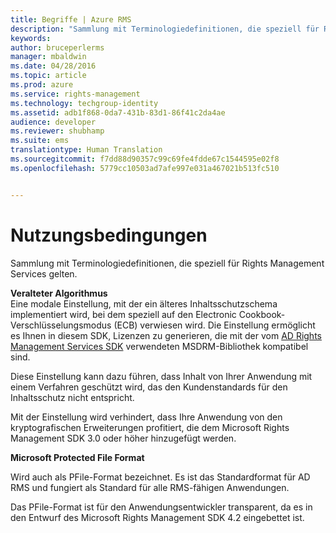 ```yaml
---
title: Begriffe | Azure RMS
description: "Sammlung mit Terminologiedefinitionen, die speziell für Rights Management Services gelten."
keywords: 
author: bruceperlerms
manager: mbaldwin
ms.date: 04/28/2016
ms.topic: article
ms.prod: azure
ms.service: rights-management
ms.technology: techgroup-identity
ms.assetid: adb1f868-0da7-431b-83d1-86f41c2da4ae
audience: developer
ms.reviewer: shubhamp
ms.suite: ems
translationtype: Human Translation
ms.sourcegitcommit: f7dd88d90357c99c69fe4fdde67c1544595e02f8
ms.openlocfilehash: 5779cc10503ad7afe997e031a467021b513fc510


---
```


# Nutzungsbedingungen

Sammlung mit Terminologiedefinitionen, die speziell für Rights Management Services gelten.

**Veralteter Algorithmus**  
Eine modale Einstellung, mit der ein älteres Inhaltsschutzschema implementiert wird, bei dem speziell auf den Electronic Cookbook-Verschlüsselungsmodus (ECB) verwiesen wird. Die Einstellung ermöglicht es Ihnen in diesem SDK, Lizenzen zu generieren, die mit der vom [AD Rights Management Services SDK](https://msdn.microsoft.com/library/windows/desktop/cc530379.aspx) verwendeten MSDRM-Bibliothek kompatibel sind.

Diese Einstellung kann dazu führen, dass Inhalt von Ihrer Anwendung mit einem Verfahren geschützt wird, das den Kundenstandards für den Inhaltsschutz nicht entspricht.

Mit der Einstellung wird verhindert, dass Ihre Anwendung von den kryptografischen Erweiterungen profitiert, die dem Microsoft Rights Management SDK 3.0 oder höher hinzugefügt werden.

**Microsoft Protected File Format**

Wird auch als PFile-Format bezeichnet. Es ist das Standardformat für AD RMS und fungiert als Standard für alle RMS-fähigen Anwendungen.

Das PFile-Format ist für den Anwendungsentwickler transparent, da es in den Entwurf des Microsoft Rights Management SDK 4.2 eingebettet ist.

 

 






<!--HONumber=Jul16_HO2-->


